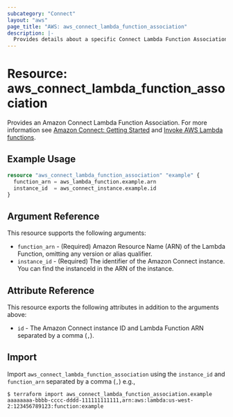 ```yaml
---
subcategory: "Connect"
layout: "aws"
page_title: "AWS: aws_connect_lambda_function_association"
description: |-
  Provides details about a specific Connect Lambda Function Association.
---
```


# Resource: aws_connect_lambda_function_association

Provides an Amazon Connect Lambda Function Association. For more information see
[Amazon Connect: Getting Started](https://docs.aws.amazon.com/connect/latest/adminguide/amazon-connect-get-started.html) and [Invoke AWS Lambda functions](https://docs.aws.amazon.com/connect/latest/adminguide/connect-lambda-functions.html).

## Example Usage

```terraform
resource "aws_connect_lambda_function_association" "example" {
  function_arn = aws_lambda_function.example.arn
  instance_id  = aws_connect_instance.example.id
}
```

## Argument Reference

This resource supports the following arguments:

* `function_arn` - (Required) Amazon Resource Name (ARN) of the Lambda Function, omitting any version or alias qualifier.
* `instance_id` - (Required) The identifier of the Amazon Connect instance. You can find the instanceId in the ARN of the instance.

## Attribute Reference

This resource exports the following attributes in addition to the arguments above:

* `id` - The Amazon Connect instance ID and Lambda Function ARN separated by a comma (`,`).

## Import

Import `aws_connect_lambda_function_association` using the `instance_id` and `function_arn` separated by a comma (`,`) e.g.,

```
$ terraform import aws_connect_lambda_function_association.example aaaaaaaa-bbbb-cccc-dddd-111111111111,arn:aws:lambda:us-west-2:123456789123:function:example
```
